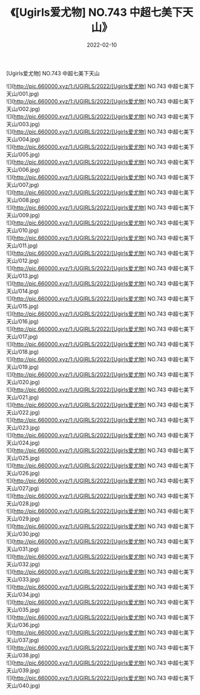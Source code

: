 ﻿---
layout: post
title:  《[Ugirls爱尤物] NO.743 中超七美下天山》
date:   2022-02-10
img: http://pic.660000.xyz/1:/UGIRLS/2022/[Ugirls爱尤物] NO.743 中超七美下天山/000.jpg
categories: [美女, 清纯, 唯美]
---

[Ugirls爱尤物] NO.743 中超七美下天山

 ![](http://pic.660000.xyz/1:/UGIRLS/2022/[Ugirls爱尤物] NO.743 中超七美下天山/001.jpg) <br>![](http://pic.660000.xyz/1:/UGIRLS/2022/[Ugirls爱尤物] NO.743 中超七美下天山/002.jpg) <br>![](http://pic.660000.xyz/1:/UGIRLS/2022/[Ugirls爱尤物] NO.743 中超七美下天山/003.jpg) <br>![](http://pic.660000.xyz/1:/UGIRLS/2022/[Ugirls爱尤物] NO.743 中超七美下天山/004.jpg) <br>![](http://pic.660000.xyz/1:/UGIRLS/2022/[Ugirls爱尤物] NO.743 中超七美下天山/005.jpg) <br>![](http://pic.660000.xyz/1:/UGIRLS/2022/[Ugirls爱尤物] NO.743 中超七美下天山/006.jpg) <br>![](http://pic.660000.xyz/1:/UGIRLS/2022/[Ugirls爱尤物] NO.743 中超七美下天山/007.jpg) <br>![](http://pic.660000.xyz/1:/UGIRLS/2022/[Ugirls爱尤物] NO.743 中超七美下天山/008.jpg) <br>![](http://pic.660000.xyz/1:/UGIRLS/2022/[Ugirls爱尤物] NO.743 中超七美下天山/009.jpg) <br>![](http://pic.660000.xyz/1:/UGIRLS/2022/[Ugirls爱尤物] NO.743 中超七美下天山/010.jpg) <br>![](http://pic.660000.xyz/1:/UGIRLS/2022/[Ugirls爱尤物] NO.743 中超七美下天山/011.jpg) <br>![](http://pic.660000.xyz/1:/UGIRLS/2022/[Ugirls爱尤物] NO.743 中超七美下天山/012.jpg) <br>![](http://pic.660000.xyz/1:/UGIRLS/2022/[Ugirls爱尤物] NO.743 中超七美下天山/013.jpg) <br>![](http://pic.660000.xyz/1:/UGIRLS/2022/[Ugirls爱尤物] NO.743 中超七美下天山/014.jpg) <br>![](http://pic.660000.xyz/1:/UGIRLS/2022/[Ugirls爱尤物] NO.743 中超七美下天山/015.jpg) <br>![](http://pic.660000.xyz/1:/UGIRLS/2022/[Ugirls爱尤物] NO.743 中超七美下天山/016.jpg) <br>![](http://pic.660000.xyz/1:/UGIRLS/2022/[Ugirls爱尤物] NO.743 中超七美下天山/017.jpg) <br>![](http://pic.660000.xyz/1:/UGIRLS/2022/[Ugirls爱尤物] NO.743 中超七美下天山/018.jpg) <br>![](http://pic.660000.xyz/1:/UGIRLS/2022/[Ugirls爱尤物] NO.743 中超七美下天山/019.jpg) <br>![](http://pic.660000.xyz/1:/UGIRLS/2022/[Ugirls爱尤物] NO.743 中超七美下天山/020.jpg) <br>![](http://pic.660000.xyz/1:/UGIRLS/2022/[Ugirls爱尤物] NO.743 中超七美下天山/021.jpg) <br>![](http://pic.660000.xyz/1:/UGIRLS/2022/[Ugirls爱尤物] NO.743 中超七美下天山/022.jpg) <br>![](http://pic.660000.xyz/1:/UGIRLS/2022/[Ugirls爱尤物] NO.743 中超七美下天山/023.jpg) <br>![](http://pic.660000.xyz/1:/UGIRLS/2022/[Ugirls爱尤物] NO.743 中超七美下天山/024.jpg) <br>![](http://pic.660000.xyz/1:/UGIRLS/2022/[Ugirls爱尤物] NO.743 中超七美下天山/025.jpg) <br>![](http://pic.660000.xyz/1:/UGIRLS/2022/[Ugirls爱尤物] NO.743 中超七美下天山/026.jpg) <br>![](http://pic.660000.xyz/1:/UGIRLS/2022/[Ugirls爱尤物] NO.743 中超七美下天山/027.jpg) <br>![](http://pic.660000.xyz/1:/UGIRLS/2022/[Ugirls爱尤物] NO.743 中超七美下天山/028.jpg) <br>![](http://pic.660000.xyz/1:/UGIRLS/2022/[Ugirls爱尤物] NO.743 中超七美下天山/029.jpg) <br>![](http://pic.660000.xyz/1:/UGIRLS/2022/[Ugirls爱尤物] NO.743 中超七美下天山/030.jpg) <br>![](http://pic.660000.xyz/1:/UGIRLS/2022/[Ugirls爱尤物] NO.743 中超七美下天山/031.jpg) <br>![](http://pic.660000.xyz/1:/UGIRLS/2022/[Ugirls爱尤物] NO.743 中超七美下天山/032.jpg) <br>![](http://pic.660000.xyz/1:/UGIRLS/2022/[Ugirls爱尤物] NO.743 中超七美下天山/033.jpg) <br>![](http://pic.660000.xyz/1:/UGIRLS/2022/[Ugirls爱尤物] NO.743 中超七美下天山/034.jpg) <br>![](http://pic.660000.xyz/1:/UGIRLS/2022/[Ugirls爱尤物] NO.743 中超七美下天山/035.jpg) <br>![](http://pic.660000.xyz/1:/UGIRLS/2022/[Ugirls爱尤物] NO.743 中超七美下天山/036.jpg) <br>![](http://pic.660000.xyz/1:/UGIRLS/2022/[Ugirls爱尤物] NO.743 中超七美下天山/037.jpg) <br>![](http://pic.660000.xyz/1:/UGIRLS/2022/[Ugirls爱尤物] NO.743 中超七美下天山/038.jpg) <br>![](http://pic.660000.xyz/1:/UGIRLS/2022/[Ugirls爱尤物] NO.743 中超七美下天山/039.jpg) <br>![](http://pic.660000.xyz/1:/UGIRLS/2022/[Ugirls爱尤物] NO.743 中超七美下天山/040.jpg) <br>